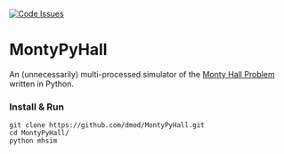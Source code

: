 [![Code Issues](https://www.quantifiedcode.com/api/v1/project/f0fc38727f924e1ea70d07dccf2e0da8/badge.svg)](https://www.quantifiedcode.com/app/project/f0fc38727f924e1ea70d07dccf2e0da8)


# MontyPyHall

An (unnecessarily) multi-processed simulator of the [Monty Hall Problem](https://en.wikipedia.org/wiki/Monty_Hall_problem)
written in Python.

### Install & Run

```
git clone https://github.com/dmod/MontyPyHall.git
cd MontyPyHall/
python mhsim
```
